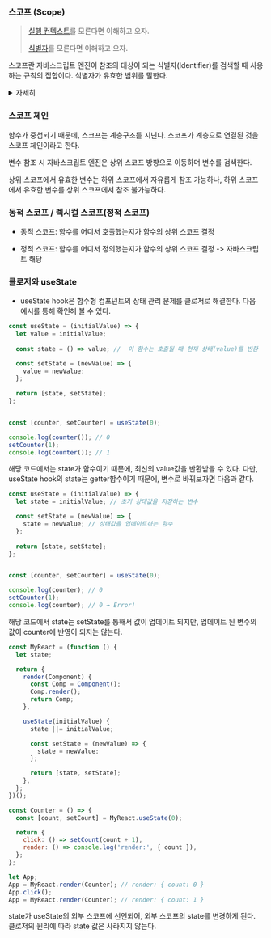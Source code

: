 ### 스코프 (Scope)

> [실행 컨텍스트]()를 모른다면 이해하고 오자.
>
> [식별자](variable.md)를 모른다면 이해하고 오자.

스코프란 자바스크립트 엔진이 참조의 대상이 되는 식별자(Identifier)를 검색할 때 사용하는 규칙의 집합이다.
식별자가 유효한 범위를 말한다.

<details>
    <summary>자세히</summary>

    프로그래밍은 변수를 선언하고, 값을 할당한다. 변수는 전역 또는 코드 블록이나 함수 내에 선언될 수 있다. 식별자는 자신이 어디에서 선언되었는지에 의해 참조될 수 있는 범위를 갖는다.
    전역변수 x는 어디서든 참조할 수 있지만, 함수 내부 변수는 함수에서만 참조가 가능하다.
    이와 같은 규칙을 스코프라고 한다.
</details>

### 스코프 체인

함수가 중첩되기 때문에, 스코프는 계층구조를 지닌다. 스코프가 계층으로 연결된 것을 스코프 체인이라고 한다.

변수 참조 시 자바스크립트 엔진은 상위 스코프 방향으로 이동하며 변수를 검색한다.

상위 스코프에서 유효한 변수는 하위 스코프에서 자유롭게 참조 가능하나, 하위 스코프에서 유효한 변수를 상위 스코프에서 참조 불가능하다.


### 동적 스코프 / 렉시컬 스코프(정적 스코프)

- 동적 스코프: 함수를 어디서 호출했는지가 함수의 상위 스코프 결정

- 정적 스코프: 함수를 어디서 정의했는지가 함수의 상위 스코프 결정 -> 자바스크립트 해당

### 클로저와 useState

- useState hook은 함수형 컴포넌트의 상태 관리 문제를 클로저로 해결한다.
다음 예시를 통해 확인해 볼 수 있다.

```javascript
const useState = (initialValue) => {
  let value = initialValue;
  
  const state = () => value; //  이 함수는 호출될 때 현재 상태(value)를 반환

  const setState = (newValue) => {
    value = newValue;
  };
  
  return [state, setState];
};


const [counter, setCounter] = useState(0);

console.log(counter()); // 0
setCounter(1);
console.log(counter()); // 1
```

해당 코드에서는 state가 함수이기 때문에, 최신의 value값을 반환받을 수 있다.
다만, useState hook의 state는 getter함수이기 때문에, 변수로 바꿔보자면 다음과 같다.

```javascript
const useState = (initialValue) => {
  let state = initialValue; // 초기 상태값을 저장하는 변수

  const setState = (newValue) => {
    state = newValue; // 상태값을 업데이트하는 함수
  };
  
  return [state, setState];
};


const [counter, setCounter] = useState(0);

console.log(counter); // 0
setCounter(1);
console.log(counter); // 0 → Error!
```
해당 코드에서 state는 setState를 통해서 값이 업데이트 되지만,
업데이트 된 변수의 값이 counter에 반영이 되지는 않는다.


```javascript
const MyReact = (function () {
  let state;

  return {
    render(Component) {
      const Comp = Component();
      Comp.render();
      return Comp;
    },

    useState(initialValue) {
      state ||= initialValue;

      const setState = (newValue) => {
        state = newValue;
      };

      return [state, setState];
    },
  };
})();

const Counter = () => {
  const [count, setCount] = MyReact.useState(0);

  return {
    click: () => setCount(count + 1),
    render: () => console.log('render:', { count }),
  };
};

let App;
App = MyReact.render(Counter); // render: { count: 0 }
App.click();
App = MyReact.render(Counter); // render: { count: 1 }

```

state가 useState의 외부 스코프에 선언되어,
외부 스코프의 state를 변경하게 된다.
클로저의 원리에 따라 state 값은 사라지지 않는다.